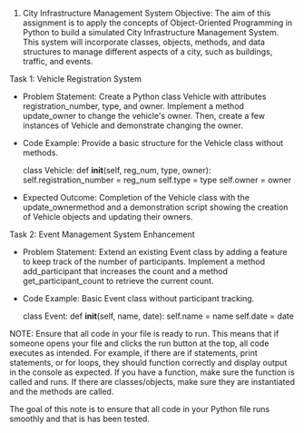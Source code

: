 1. City Infrastructure Management System
Objective: The aim of this assignment is to apply the concepts of Object-Oriented Programming in Python to build a simulated City Infrastructure Management System. This system will incorporate classes, objects, methods, and data structures to manage different aspects of a city, such as buildings, traffic, and events.

Task 1: Vehicle Registration System

- Problem Statement: Create a Python class Vehicle with attributes registration_number, type, and owner. Implement a method update_owner to change the vehicle's owner. Then, create a few instances of Vehicle and demonstrate changing the owner.

- Code Example: Provide a basic structure for the Vehicle class without methods.

    class Vehicle:
        def __init__(self, reg_num, type, owner):
            self.registration_number = reg_num
            self.type = type
            self.owner = owner
- Expected Outcome: Completion of the Vehicle class with the update_ownermethod and a demonstration script showing the creation of Vehicle objects and updating their owners.

Task 2: Event Management System Enhancement

- Problem Statement: Extend an existing Event class by adding a feature to keep track of the number of participants. Implement a method add_participant that increases the count and a method get_participant_count to retrieve the current count.

- Code Example: Basic Event class without participant tracking.

    class Event:
        def __init__(self, name, date):
            self.name = name
            self.date = date


NOTE: Ensure that all code in your file is ready to run. This means that if someone opens your file and clicks the run button at the top, all code executes as intended. For example, if there are if statements, print statements, or for loops, they should function correctly and display output in the console as expected. If you have a function, make sure the function is called and runs. If there are classes/objects, make sure they are instantiated and the methods are called.

The goal of this note is to ensure that all code in your Python file runs smoothly and that is has been tested.
